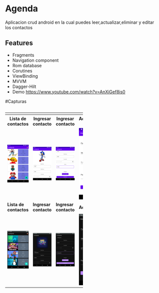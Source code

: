 # Agenda

Aplicacion crud android en la cual puedes leer,actualizar,eliminar y editar 
los contactos

## Features
- Fragments
- Navigation component
- Rom database
- Corutines
- ViewBinding
- MVVM
- Dagger-Hilt
- Demo https://www.youtube.com/watch?v=AnXiGef8is0

#Capturas
<div style="display: flex;">
  <table>
    <td>
      <tr>
        <th>Lista de contactos</th>
        <th>Ingresar contacto</th>
        <th>Ingresar contacto</th>
        <th>Actualizar/Eliminar contacto</th>
      </tr>
      <tr>
        <td><img src="screenshots/lista.png" width="100%"></td>
        <td><img src="screenshots/ingresar.png" width="100%"></td>
         <td><img src="screenshots/ingresar2.png" width="100%"></td>
        <td><img src="screenshots/update.png" width="100%"></td>
      </tr>
    </td>
     <tr>
    <td><strong>Lista de contactos</strong></td>
   <td><strong>Ingresar contacto</strong></td>
    <td><strong>Ingresar contacto</strong></td>
    <td><strong>Actualizar/Eliminar</strong></td>
  </tr>
  <tr>
    <td><img src="screenshots/lista-night.png" width="100%"></td>
    <td><img src="screenshots/ingresar-night.png" width="100%"></td>
    <td><img src="screenshots/ingresar2_night.png" width="100%"></td>
    <td><img src="screenshots/update_night.png" width="100%"></td>
  </tr>
    <table>
</div>

